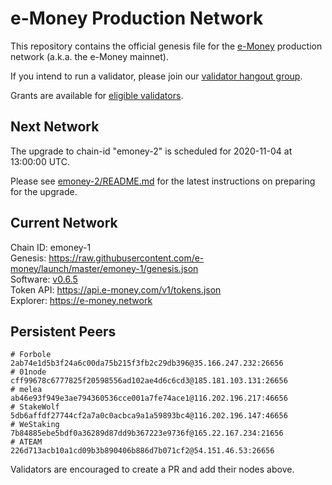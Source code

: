 # e-Money Production Network

This repository contains the official genesis file for the [e-Money](https://e-money.com) production network (a.k.a. the e-Money mainnet).

If you intend to run a validator, please join our [validator hangout group](https://t.me/joinchat/HBB5elfpWv8rADBFhhjbtg).

Grants are available for [eligible validators](https://github.com/e-money/grants/).

## Next Network

The upgrade to chain-id "emoney-2" is scheduled for 2020-11-04 at 13:00:00 UTC.

Please see [emoney-2/README.md](emoney-2/README.md) for the latest instructions on preparing for the upgrade.


## Current Network

Chain ID: emoney-1  
Genesis:  https://raw.githubusercontent.com/e-money/launch/master/emoney-1/genesis.json  
Software: [v0.6.5](https://github.com/e-money/em-ledger/releases/tag/v0.6.5)  
Token API: https://api.e-money.com/v1/tokens.json  
Explorer: https://e-money.network  


## Persistent Peers

```
# Forbole
2ab74e1d5b3f24a6c00da75b215f3fb2c29db396@35.166.247.232:26656
# 01node
cff99678c6777825f20598556ad102ae4d6c6cd3@185.181.103.131:26656
# melea
ab46e93f949e3ae794360536cce001a7fe74ace1@116.202.196.217:46656
# StakeWolf
5db6affdf27744cf2a7a0c0acbca9a1a59893bc4@116.202.196.147:46656
# WeStaking
7b84885ebe5bdf0a36289d87dd9b367223e9736f@165.22.167.234:21656
# ATEAM
226d713acb10a1cd09b3b890406b886d7b071cf2@54.151.46.53:26656
```

Validators are encouraged to create a PR and add their nodes above.
